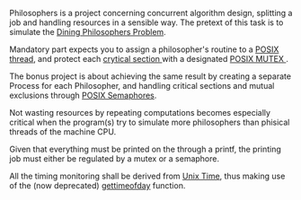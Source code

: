 Philosophers is a project concerning concurrent algorithm design, splitting a job and handling resources in a sensible way. The pretext of this task is to simulate the <a href="https://en.wikipedia.org/wiki/Dining_philosophers_problem" target="_blank">Dining Philosophers Problem</a>.

Mandatory part expects you to assign a philosopher's routine to a <a href="https://it.wikipedia.org/wiki/POSIX_Threads" target="_blank"> POSIX thread</a>, and protect each <a href="https://en.wikipedia.org/wiki/Critical_section" target="_blank"> crytical section </a> with a designated <a href="https://en.wikipedia.org/wiki/Lock_(computer_science)" target="_blank"> POSIX MUTEX </a>.

The bonus project is about achieving the same result by creating a separate Process for each Philosopher, and handling critical sections and mutual exclusions through <a href="https://www.geeksforgeeks.org/use-posix-semaphores-c/" target="_blank">POSIX Semaphores</a>.

Not wasting resources by repeating computations becomes especially critical when the program(s) try to simulate more philosophers than phisical threads of the machine CPU. 

Given that everything must be printed on the <a href="" target="_blank"></a> through a printf, the printing job must either be regulated by a mutex or a semaphore.

All the timing monitoring shall be derived from <a href="https://en.wikipedia.org/wiki/Unix_time" target="_blank">Unix Time</a>, thus making use of the (now deprecated) <a href="https://en.wikipedia.org/wiki/System_time" target="_blank">gettimeofday</a> function.

<a href="" target="_blank"></a>
